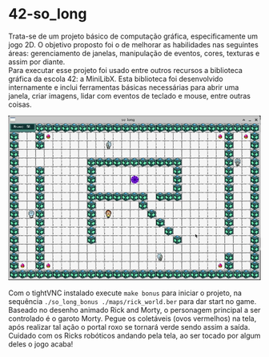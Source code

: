 # 42-so_long

Trata-se de um projeto básico de computação gráfica, especificamente um jogo 2D. 
O objetivo proposto foi o de melhorar as habilidades nas seguintes áreas: gerenciamento 
de janelas, manipulação de eventos, cores, texturas e assim por diante. <br>
Para executar esse projeto foi usado entre outros recursos a biblioteca gráfica da escola 42: 
a MiniLibX.  Esta biblioteca foi desenvolvido internamente e inclui ferramentas básicas 
necessárias para abrir uma janela, criar imagens, lidar com eventos de teclado e mouse, 
entre outras coisas.

![](img_readme/rick_world.jpg)

Com o tightVNC instalado execute `make bonus` para iniciar o projeto, na sequência  `./so_long_bonus ./maps/rick_world.ber` para dar start no game. Baseado no desenho animado Rick and Morty, o personagem principal a ser controlado é o garoto Morty. Pegue os coletáveis (ovos vermelhos) na tela, após realizar tal ação o portal roxo se tornará verde sendo assim a saída. Cuidado com os Ricks robóticos andando pela tela, ao ser tocado por algum deles o jogo acaba! 
